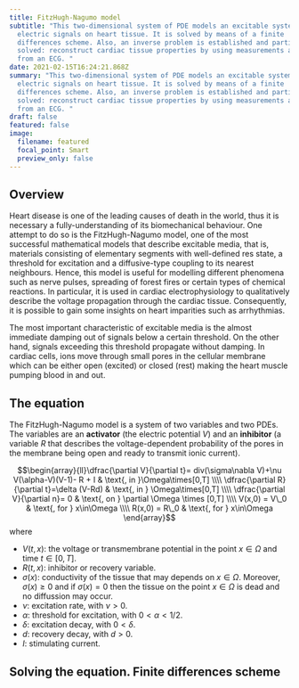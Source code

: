```yaml
---
title: FitzHugh-Nagumo model
subtitle: "This two-dimensional system of PDE models an excitable system such as
  electric signals on heart tissue. It is solved by means of a finite
  differences scheme. Also, an inverse problem is established and partially
  solved: reconstruct cardiac tissue properties by using measurements available
  from an ECG. "
date: 2021-02-15T16:24:21.868Z
summary: "This two-dimensional system of PDE models an excitable system such as
  electric signals on heart tissue. It is solved by means of a finite
  differences scheme. Also, an inverse problem is established and partially
  solved: reconstruct cardiac tissue properties by using measurements available
  from an ECG. "
draft: false
featured: false
image:
  filename: featured
  focal_point: Smart
  preview_only: false
---
```

## Overview

Heart disease is one of the leading causes of death in the world, thus it is necessary a fully-understanding of its biomechanical behaviour. One attempt to do so is the FitzHugh-Nagumo model, one of the most successful mathematical models that describe excitable media, that is, materials consisting of elementary segments with well-defined res state, a threshold for excitation and a diffusive-type coupling to its nearest neighbours. Hence, this model is useful for modelling different phenomena such as nerve pulses, spreading of forest fires or certain types of chemical reactions. In particular, it is used in cardiac electrophysiology to qualitatively describe the voltage propagation through the cardiac tissue. Consequently, it is possible to gain some insights on heart imparities such as arrhythmias.  

The most important characteristic of excitable media is the almost immediate damping out of signals below a certain threshold. On the other hand, signals exceeding this threshold propagate without damping. In cardiac cells, ions move through small pores in the cellular membrane which can be either open (excited) or closed (rest) making the heart muscle pumping blood in and out.

## The equation

The FitzHugh-Nagumo model is a system of two variables and two PDEs. The variables are an **activator** (the electric potential $V$) and an **inhibitor** (a variable $R$ that describes the voltage-dependent probability of the pores in the membrane being open and ready to transmit ionic current).

$$\begin{array}{ll}\dfrac{\partial V}{\partial t}= div(\sigma\nabla V)+\nu V(\alpha-V)(V-1)- R + I & \text{, in }\Omega\times[0,T] \\\\
\dfrac{\partial R}{\partial t}=\delta (V-Rd) & \text{, in } \Omega\times[0,T] \\\\
\dfrac{\partial V}{\partial n}= 0 & \text{, on } \partial \Omega \times [0,T] \\\\
V(x,0) = V\_0 & \text{, for } x\in\Omega \\\\
R(x,0) = R\_0 & \text{, for } x\in\Omega
\end{array}$$
where
- $V(t,x)$: the voltage or transmembrane potential in the point $x\in\Omega$ and time $t\in[0,T]$. 
- $R(t,x)$: inhibitor or recovery variable.
- $\sigma(x)$: conductivity of the tissue that may depends on $x\in\Omega$. Moreover, $\sigma(x)\geq0$ and if $\sigma(x)=0$ then the tissue on the point $x\in\Omega$ is dead and no diffussion may occur.
- $\nu$: excitation rate, with $\nu>0$.
- $\alpha$: threshold for excitation, with $0<\alpha<1/2$.
- $\delta$: excitation decay, with $0<\delta$.
- $d$: recovery decay, with $d>0$.
- $I$: stimulating current. 

## Solving the equation. Finite differences scheme
